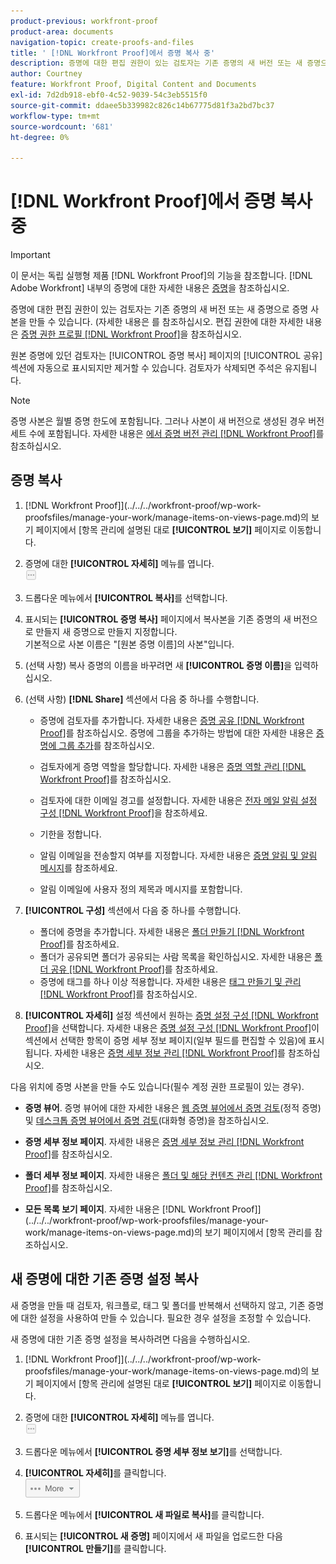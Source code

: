```yaml
---
product-previous: workfront-proof
product-area: documents
navigation-topic: create-proofs-and-files
title: ' [!DNL Workfront Proof]에서 증명 복사 중'
description: 증명에 대한 편집 권한이 있는 검토자는 기존 증명의 새 버전 또는 새 증명으로 증명 사본을 만들 수 있습니다. (자세한 내용은 를 참조하십시오. 편집 권한에 대한 자세한 내용은 Workfront Proof의 증명 권한 프로필 을 참조하십시오.
author: Courtney
feature: Workfront Proof, Digital Content and Documents
exl-id: 7d2db918-ebf0-4c52-9039-54c3eb5515f0
source-git-commit: ddaee5b339982c826c14b67775d81f3a2bd7bc37
workflow-type: tm+mt
source-wordcount: '681'
ht-degree: 0%

---
```


# [!DNL Workfront Proof]에서 증명 복사 중

>[!IMPORTANT]
>
>이 문서는 독립 실행형 제품 [!DNL Workfront Proof]의 기능을 참조합니다. [!DNL Adobe Workfront] 내부의 증명에 대한 자세한 내용은 [증명](../../../review-and-approve-work/proofing/proofing.md)을 참조하십시오.

증명에 대한 편집 권한이 있는 검토자는 기존 증명의 새 버전 또는 새 증명으로 증명 사본을 만들 수 있습니다. (자세한 내용은 를 참조하십시오. 편집 권한에 대한 자세한 내용은 [증명 권한 프로필 [!DNL Workfront Proof]](../../../workfront-proof/wp-acct-admin/account-settings/proof-perm-profiles-in-wp.md)을 참조하십시오.

원본 증명에 있던 검토자는 [!UICONTROL 증명 복사] 페이지의 [!UICONTROL 공유] 섹션에 자동으로 표시되지만 제거할 수 있습니다. 검토자가 삭제되면 주석은 유지됩니다.

>[!NOTE]
>
>증명 사본은 월별 증명 한도에 포함됩니다. 그러나 사본이 새 버전으로 생성된 경우 버전 세트 수에 포함됩니다. 자세한 내용은 [에서 증명 버전 관리 [!DNL Workfront Proof]](../../../workfront-proof/wp-work-proofsfiles/manage-your-work/manage-proof-versions.md)를 참조하십시오.

## 증명 복사

1.  [!DNL Workfront Proof]](../../../workfront-proof/wp-work-proofsfiles/manage-your-work/manage-items-on-views-page.md)의 보기 페이지에서 [항목 관리에 설명된 대로 **[!UICONTROL 보기]** 페이지로 이동합니다.

1. 증명에 대한 **[!UICONTROL 자세히]** 메뉴를 엽니다.\
   ![추가 메뉴](assets/more-button-small.png)

1. 드롭다운 메뉴에서 **[!UICONTROL 복사]**&#x200B;를 선택합니다.
1. 표시되는 **[!UICONTROL 증명 복사]** 페이지에서 복사본을 기존 증명의 새 버전으로 만들지 새 증명으로 만들지 지정합니다.\
   기본적으로 사본 이름은 &quot;[원본 증명 이름]의 사본&quot;입니다.

1. (선택 사항) 복사 증명의 이름을 바꾸려면 새 **[!UICONTROL 증명 이름]**&#x200B;을 입력하십시오.
1. (선택 사항) **[!DNL Share]** 섹션에서 다음 중 하나를 수행합니다.

   * 증명에 검토자를 추가합니다. 자세한 내용은 [증명 공유 [!DNL Workfront Proof]](../../../workfront-proof/wp-work-proofsfiles/share-proofs-and-files/share-proof.md)를 참조하십시오. 증명에 그룹을 추가하는 방법에 대한 자세한 내용은 [증명에 그룹 추가](../../../workfront-proof/wp-mnguserscontacts/groups/add-groups.md)를 참조하십시오.

   * 검토자에게 증명 역할을 할당합니다. 자세한 내용은 [증명 역할 관리 [!DNL Workfront Proof]](../../../workfront-proof/wp-work-proofsfiles/share-proofs-and-files/manage-proof-roles.md)를 참조하십시오.
   * 검토자에 대한 이메일 경고를 설정합니다. 자세한 내용은 [전자 메일 알림 설정 구성 [!DNL Workfront Proof]](../../../workfront-proof/wp-emailsntfctns/email-alerts/config-email-notification-settings-wp.md)을 참조하세요.
   * 기한을 정합니다.
   * 알림 이메일을 전송할지 여부를 지정합니다. 자세한 내용은 [증명 알림 및 알림 메시지](https://support.workfront.com/hc/en-us/sections/115000920788-Proof-notifications-and-reminders)를 참조하세요.
   * 알림 이메일에 사용자 정의 제목과 메시지를 포함합니다.

1. **[!UICONTROL 구성]** 섹션에서 다음 중 하나를 수행합니다.

   * 폴더에 증명을 추가합니다. 자세한 내용은 [폴더 만들기 [!DNL Workfront Proof]](../../../workfront-proof/wp-work-proofsfiles/organize-your-work/create-folders.md)를 참조하세요.
   * 폴더가 공유되면 폴더가 공유되는 사람 목록을 확인하십시오. 자세한 내용은 [폴더 공유 [!DNL Workfront Proof]](../../../workfront-proof/wp-work-proofsfiles/organize-your-work/share-folders.md)를 참조하세요.
   * 증명에 태그를 하나 이상 적용합니다. 자세한 내용은 [태그 만들기 및 관리 [!DNL Workfront Proof]](../../../workfront-proof/wp-work-proofsfiles/organize-your-work/create-and-manage-tags.md)를 참조하십시오.

1. **[!UICONTROL 자세히]** 설정 섹션에서 원하는 [증명 설정 구성 [!DNL Workfront Proof]](../../../workfront-proof/wp-work-proofsfiles/manage-your-work/configure-proof-settings.md)을 선택합니다. 자세한 내용은 [증명 설정 구성 [!DNL Workfront Proof]](../../../workfront-proof/wp-work-proofsfiles/manage-your-work/configure-proof-settings.md)이 섹션에서 선택한 항목이 증명 세부 정보 페이지(일부 필드를 편집할 수 있음)에 표시됩니다. 자세한 내용은 [증명 세부 정보 관리 [!DNL Workfront Proof]](../../../workfront-proof/wp-work-proofsfiles/manage-your-work/manage-proof-details.md)를 참조하십시오.

다음 위치에 증명 사본을 만들 수도 있습니다(필수 계정 권한 프로필이 있는 경우).

* **증명 뷰어**. 증명 뷰어에 대한 자세한 내용은 [웹 증명 뷰어에서 증명 검토](https://support.workfront.com/hc/en-us/sections/115000275214-Reviewing-Proofs-in-the-Web-Proofing-Viewer)(정적 증명) 및 [데스크톱 증명 뷰어에서 증명 검토](https://support.workfront.com/hc/en-us/sections/360000686434-Reviewing-Proofs-in-the-Desktop-Proofing-Viewer)(대화형 증명)을 참조하십시오.

* **증명 세부 정보 페이지**. 자세한 내용은 [증명 세부 정보 관리 [!DNL Workfront Proof]](../../../workfront-proof/wp-work-proofsfiles/manage-your-work/manage-proof-details.md)를 참조하십시오.

* **폴더 세부 정보 페이지**. 자세한 내용은 [폴더 및 해당 컨텐츠 관리 [!DNL Workfront Proof]](../../../workfront-proof/wp-work-proofsfiles/organize-your-work/manage-folders-and-contents.md)를 참조하십시오.

* **모든 목록 보기 페이지**. 자세한 내용은  [!DNL Workfront Proof]](../../../workfront-proof/wp-work-proofsfiles/manage-your-work/manage-items-on-views-page.md)의 보기 페이지에서 [항목 관리를 참조하십시오.

## 새 증명에 대한 기존 증명 설정 복사

새 증명을 만들 때 검토자, 워크플로, 태그 및 폴더를 반복해서 선택하지 않고, 기존 증명에 대한 설정을 사용하여 만들 수 있습니다. 필요한 경우 설정을 조정할 수 있습니다.

새 증명에 대한 기존 증명 설정을 복사하려면 다음을 수행하십시오.

1.  [!DNL Workfront Proof]](../../../workfront-proof/wp-work-proofsfiles/manage-your-work/manage-items-on-views-page.md)의 보기 페이지에서 [항목 관리에 설명된 대로 **[!UICONTROL 보기]** 페이지로 이동합니다.

1. 증명에 대한 **[!UICONTROL 자세히]** 메뉴를 엽니다.\
   ![추가 메뉴](assets/more-button-small.png)

1. 드롭다운 메뉴에서 **[!UICONTROL 증명 세부 정보 보기]**&#x200B;를 선택합니다.
1. **[!UICONTROL 자세히]**&#x200B;를 클릭합니다.\
   ![More_button_text_version.png](assets/more-button-text-version.png)

1. 드롭다운 메뉴에서 **[!UICONTROL 새 파일로 복사]**&#x200B;를 클릭합니다.
1. 표시되는 **[!UICONTROL 새 증명]** 페이지에서 새 파일을 업로드한 다음 **[!UICONTROL 만들기]**&#x200B;를 클릭합니다.

